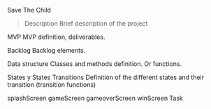 Save The Child

> Description
Brief description of the project

MVP
MVP definition, deliverables.

Backlog
Backlog elements.

Data structure
Classes and methods definition. Or functions.

States y States Transitions
Definition of the different states and their transition (transition functions)

splashScreen
gameScreen
gameoverScreen
winScreen
Task